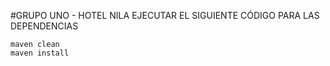 #GRUPO UNO - HOTEL NILA
EJECUTAR EL SIGUIENTE CÓDIGO PARA LAS DEPENDENCIAS

```
maven clean
maven install